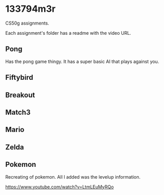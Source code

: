# 133794m3r
CS50g assignments.

Each assignment's folder has a readme with the video URL.

## Pong
Has the pong game thingy. It has a super basic AI that plays against you.

## Fiftybird

## Breakout

## Match3

## Mario

## Zelda
 

## Pokemon
Recreating of pokemon. All I added was the levelup information.

https://www.youtube.com/watch?v=LtmLEuMyRQo
